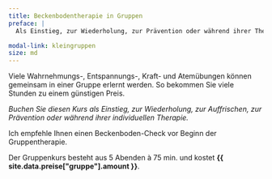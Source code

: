 ```yaml
---
title: Beckenbodentherapie in Gruppen
preface: |
  Als Einstieg, zur Wiederholung, zur Prävention oder während ihrer Therapie.

modal-link: kleingruppen
size: md
---
```


Viele Wahrnehmungs-, Entspannungs-, Kraft- und Atemübungen können gemeinsam in einer Gruppe erlernt werden.
So bekommen Sie viele Stunden zu einem günstigen Preis.

*Buchen Sie diesen Kurs als Einstieg, zur Wiederholung, zur Auffrischen, zur Prävention oder während ihrer individuellen Therapie.*

Ich empfehle Ihnen einen Beckenboden-Check vor Beginn der Gruppentherapie.

Der Gruppenkurs besteht aus 5 Abenden à 75 min. und kostet **{{ site.data.preise["gruppe"].amount }}**.
